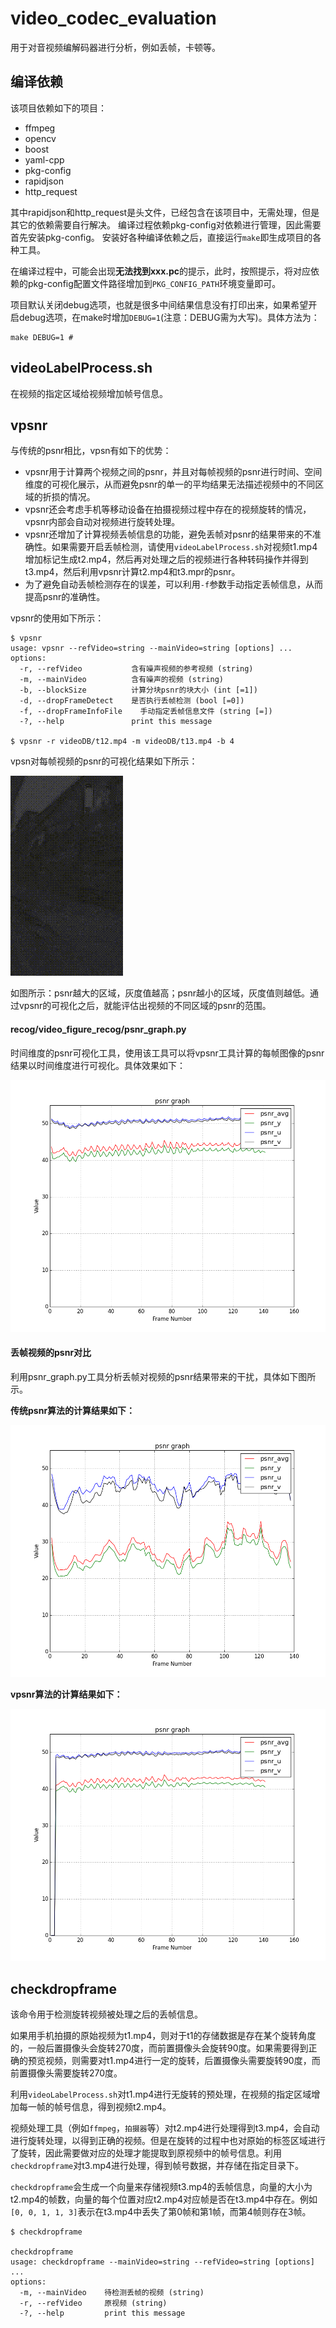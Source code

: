 # video_codec_evaluation
用于对音视频编解码器进行分析，例如丢帧，卡顿等。

## 编译依赖
该项目依赖如下的项目：

* ffmpeg
* opencv
* boost
* yaml-cpp
* pkg-config
* rapidjson
* http_request

其中rapidjson和http_request是头文件，已经包含在该项目中，无需处理，但是其它的依赖需要自行解决。
编译过程依赖pkg-config对依赖进行管理，因此需要首先安装pkg-config。
安装好各种编译依赖之后，直接运行`make`即生成项目的各种工具。

在编译过程中，可能会出现**无法找到xxx.pc**的提示，此时，按照提示，将对应依赖的pkg-config配置文件路径增加到`PKG_CONFIG_PATH`环境变量即可。

项目默认关闭debug选项，也就是很多中间结果信息没有打印出来，如果希望开启debug选项，在make时增加`DEBUG=1`(注意：DEBUG需为大写)。具体方法为：

```shell
make DEBUG=1 #
```

## videoLabelProcess.sh
在视频的指定区域给视频增加帧号信息。

## vpsnr
与传统的psnr相比，vpsn有如下的优势：

* vpsnr用于计算两个视频之间的psnr，并且对每帧视频的psnr进行时间、空间维度的可视化展示，从而避免psnr的单一的平均结果无法描述视频中的不同区域的折损的情况。
* vpsnr还会考虑手机等移动设备在拍摄视频过程中存在的视频旋转的情况，vpsnr内部会自动对视频进行旋转处理。
* vpsnr还增加了计算视频丢帧信息的功能，避免丢帧对psnr的结果带来的不准确性。如果需要开启丢帧检测，请使用`videoLabelProcess.sh`对视频t1.mp4增加标记生成t2.mp4，然后再对处理之后的视频进行各种转码操作并得到t3.mp4，然后利用vpsnr计算t2.mp4和t3.mpr的psnr。
* 为了避免自动丢帧检测存在的误差，可以利用`-f`参数手动指定丢帧信息，从而提高psnr的准确性。

vpsnr的使用如下所示：
```shell
$ vpsnr
usage: vpsnr --refVideo=string --mainVideo=string [options] ...
options:
  -r, --refVideo           含有噪声视频的参考视频 (string)
  -m, --mainVideo          含有噪声的视频 (string)
  -b, --blockSize          计算分块psnr的块大小 (int [=1])
  -d, --dropFrameDetect    是否执行丢帧检测 (bool [=0])
  -f, --dropFrameInfoFile    手动指定丢帧信息文件 (string [=])
  -?, --help               print this message

$ vpsnr -r videoDB/t12.mp4 -m videoDB/t13.mp4 -b 4
```

vpsn对每帧视频的psnr的可视化结果如下所示：

![](imgs/vpsnr.gif)

如图所示：psnr越大的区域，灰度值越高；psnr越小的区域，灰度值则越低。通过vpsnr的可视化之后，就能评估出视频的不同区域的psnr的范围。

#### recog/video_figure_recog/psnr_graph.py
时间维度的psnr可视化工具，使用该工具可以将vpsnr工具计算的每帧图像的psnr结果以时间维度进行可视化。具体效果如下：

![](imgs/psnr.png)

#### 丢帧视频的psnr对比
利用psnr_graph.py工具分析丢帧对视频的psnr结果带来的干扰，具体如下图所示。

**传统psnr算法的计算结果如下：**

![](imgs/psnr2.png)

**vpsnr算法的计算结果如下：**

![](imgs/psnr3.png)

## checkdropframe
该命令用于检测旋转视频被处理之后的丢帧信息。

如果用手机拍摄的原始视频为t1.mp4，则对于t1的存储数据是存在某个旋转角度的，一般后置摄像头会旋转270度，而前置摄像头会旋转90度。如果需要得到正确的预览视频，则需要对t1.mp4进行一定的旋转，后置摄像头需要旋转90度，而前置摄像头需要旋转270度。

利用`videoLabelProcess.sh`对t1.mp4进行无旋转的预处理，在视频的指定区域增加每一帧的帧号信息，得到视频t2.mp4。

视频处理工具（例如`ffmpeg`，`拍摄器`等）对t2.mp4进行处理得到t3.mp4，会自动进行旋转处理，以得到正确的视频。但是在旋转的过程中也对原始的标签区域进行了旋转，因此需要做对应的处理才能提取到原视频中的帧号信息。利用`checkdropframe`对t3.mp4进行处理，得到帧号数据，并存储在指定目录下。

`checkdropframe`会生成一个向量来存储视频t3.mp4的丢帧信息，向量的大小为t2.mp4的帧数，向量的每个位置对应t2.mp4对应帧是否在t3.mp4中存在。例如`[0, 0, 1, 1, 3]`表示在t3.mp4中丢失了第0帧和第1帧，而第4帧则存在3帧。

```shell
$ checkdropframe

checkdropframe
usage: checkdropframe --mainVideo=string --refVideo=string [options] ...
options:
  -m, --mainVideo    待检测丢帧的视频 (string)
  -r, --refVideo     原视频 (string)
  -?, --help         print this message
``` 
